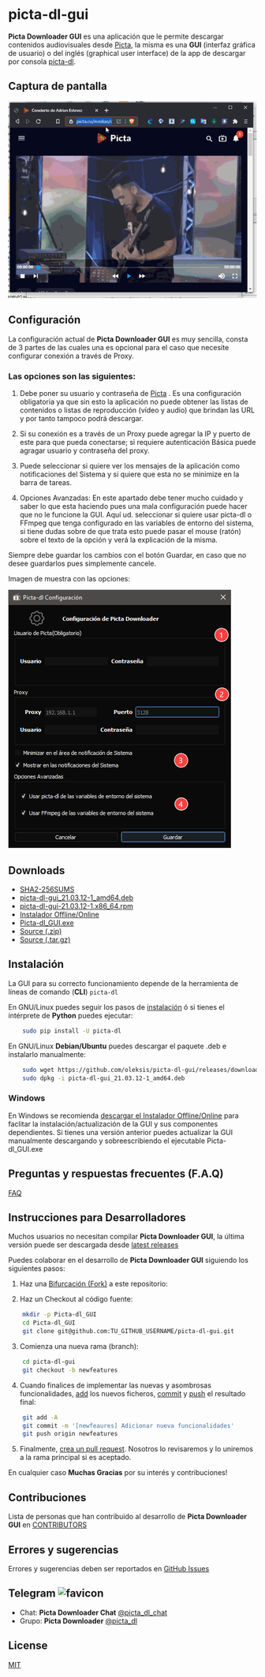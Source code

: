 # picta-dl-gui
__Picta Downloader GUI__ es una aplicación que le permite descargar contenidos audiovisuales desde [Picta](https://www.picta.cu), la misma es una __GUI__ (interfaz gráfica de usuario) o del inglés
(graphical user interface) de la app de descargar por consola [picta-dl](https://github.com/oleksis/picta-dl).

## Captura de pantalla
![picta-dl-gui main window](docs/picta-dl-gui-actual.gif)

## Configuración
La configuración actual de __Picta Downloader GUI__ es muy sencilla, consta de 3 partes de las cuales una es opcional para el caso que necesite configurar conexión a través de Proxy.

### Las opciones son las siguientes:

1. Debe poner su usuario y contraseña de [Picta](https://www.picta.cu) . Es una configuración obligatoria ya que sin esto la aplicación no puede obtener las listas de contenidos o listas de  reproducción (vídeo y audio) que brindan las URL y por tanto tampoco podrá descargar.

2. Si su conexión es a través de un Proxy puede agregar la IP y puerto de este para que pueda conectarse; si requiere autenticación Básica puede agragar usuario y contraseña del proxy.

3. Puede seleccionar si quiere ver los mensajes de la aplicación como notificaciones del Sistema y si quiere que esta no se minimize en la barra de tareas.

4. Opciones Avanzadas: En este apartado debe tener mucho cuidado y saber lo que esta haciendo pues una mala configuración puede hacer que no le funcione la GUI. Aquí ud. seleccionar si quiere usar picta-dl o FFmpeg que tenga configurado en las variables de entorno del sistema, si tiene dudas sobre de que trata esto puede pasar el mouse (ratón) sobre el texto de la opción y verá la explicación de la misma.

Siempre debe guardar los cambios con el botón Guardar, en caso que no desee guardarlos pues simplemente cancele.

Imagen de muestra con las opciones:

![picta-dl-gui config window](Resources/Ayuda/picta-dl-config.png)

## Downloads
* [SHA2-256SUMS](https://github.com/oleksis/picta-dl-gui/releases/download/v0.12.27/SHA2-256SUMS)
* [picta-dl-gui_21.03.12-1_amd64.deb](https://github.com/oleksis/picta-dl-gui/releases/download/v0.12.27/picta-dl-gui_21.03.12-1_amd64.deb)
* [picta-dl-gui-21.03.12-1.x86_64.rpm](https://github.com/oleksis/picta-dl-gui/releases/download/v0.12.27/picta-dl-gui-21.03.12-1.x86_64.rpm)
* [Instalador Offline/Online](https://github.com/oleksis/picta-dl-gui/releases/download/v0.12.27/PictaDownloaderGUI-Installer.exe)
* [Picta-dl_GUI.exe](https://github.com/oleksis/picta-dl-gui/releases/download/v0.12.27/Picta-dl_GUI.exe)
* [Source (.zip)](https://github.com/oleksis/picta-dl-gui/archive/v0.12.27.zip)
* [Source (.tar.gz)](https://github.com/oleksis/picta-dl-gui/archive/v0.12.27.tar.gz)

## Instalación

La GUI para su correcto funcionamiento depende de la herramienta de líneas de comando (__CLI__) `picta-dl`

En GNU/Linux puedes seguir los pasos de [instalación](https://github.com/oleksis/picta-dl#installation) ó si tienes el intérprete de __Python__ puedes ejecutar:
```bash
    sudo pip install -U picta-dl
```

En GNU/Linux __Debian/Ubuntu__ puedes descargar el paquete .deb e instalarlo manualmente:
```bash
    sudo wget https://github.com/oleksis/picta-dl-gui/releases/download/v0.12.27/picta-dl-gui_21.03.12-1_amd64.deb
    sudo dpkg -i picta-dl-gui_21.03.12-1_amd64.deb
```

### Windows

En Windows se recomienda [descargar el Instalador Offline/Online](#downloads) para faclitar la instalación/actualización de la GUI y sus componentes dependientes. Si tienes una versión anterior puedes actualizar la GUI manualmente descargando y sobreescribiendo el ejecutable Picta-dl_GUI.exe

## Preguntas y respuestas frecuentes (F.A.Q)
[FAQ](docs/faq.md)

## Instrucciones para Desarrolladores
Muchos usuarios no necesitan compilar __Picta Downloader GUI__, la última versión puede ser descargada desde [latest releases](https://github.com/oleksis/picta-dl-gui/releases/latest)

Puedes colaborar en el desarrollo de __Picta Downloader GUI__ siguiendo los siguientes pasos:

1. Haz una [Bifurcación (Fork)](https://github.com/oleksis/picta-dl-gui/fork) a este repositorio:

2. Haz un Checkout al código fuente:
```bash		
    mkdir -p Picta-dl_GUI
    cd Picta-dl_GUI
    git clone git@github.com:TU_GITHUB_USERNAME/picta-dl-gui.git
```
3. Comienza una nueva rama (branch):
```bash	
    cd picta-dl-gui
    git checkout -b newfeatures
```
4. Cuando finalices de implementar las nuevas y asombrosas funcionalidades, [add](https://git-scm.com/docs/git-add) los nuevos ficheros, [commit](https://git-scm.com/docs/git-commit) y [push](https://git-scm.com/docs/git-push) el resultado final:
```bash	
    git add -A
    git commit -m '[newfeaures] Adicionar nueva funcionalidades'
    git push origin newfeatures
```
5. Finalmente, [crea un pull request](https://help.github.com/articles/creating-a-pull-request). Nosotros lo revisaremos y lo uniremos a la rama principal si es aceptado.

En cualquier caso __Muchas Gracias__ por su interés y contribuciones!

## Contribuciones
Lista de personas que han contribuido al desarrollo de __Picta Downloader GUI__ en [CONTRIBUTORS](CONTRIBUTORS.md)

## Errores y sugerencias

Errores y sugerencias deben ser reportados en [ GitHub Issues](https://github.com/oleksis/picta-dl-gui/issues)

## Telegram ![favicon](https://telegram.org/favicon.ico?3)
* Chat: __Picta Downloader Chat__ [@picta_dl_chat](https://t.me/picta_dl_chat)
* Grupo: __Picta Downloader__ [@picta_dl](https://t.me/picta_dl)

## License
[MIT](LICENSE)
